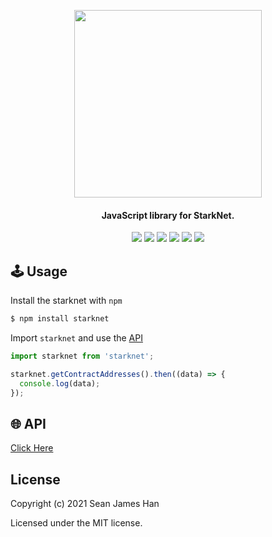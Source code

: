 <!-- logo -->
<p align="center">
  <img width='300' src="https://raw.githubusercontent.com/seanjameshan/starknet.js/main/img/logo.svg">
</p>

<!-- tag line -->
<h4 align='center'> JavaScript library for StarkNet.</h4>

<!-- primary badges -->
<p align="center">
  <img src='https://img.shields.io/github/package-json/v/seanjameshan/starknet.js?label=npm' />
  <img src='https://img.shields.io/bundlephobia/minzip/starknet?color=success&label=size' />
  <!-- <img src='https://img.shields.io/npm/dt/starknet?color=blueviolet' /> -->
  <img src="https://img.shields.io/badge/license-MIT-black">
  <img src='https://img.shields.io/github/stars/seanjameshan/starknet.js?color=yellow' />
  <img src='https://img.shields.io/github/followers/seanjameshan?color=red' />
  <img src="https://img.shields.io/badge/powered_by-StarkWare-navy">
</p>

## 🕹️ Usage
Install the starknet with `npm`
```bash
$ npm install starknet
```
Import `starknet` and use the [API](https://github.com/seanjameshan/starknet.js/blob/main/docs)
```javascript
import starknet from 'starknet';

starknet.getContractAddresses().then((data) => {
  console.log(data);
});
```

## 🌐 API
[Click Here](https://github.com/seanjameshan/starknet.js/blob/main/docs/Home.md)

## License
Copyright (c) 2021 Sean James Han

Licensed under the MIT license.
